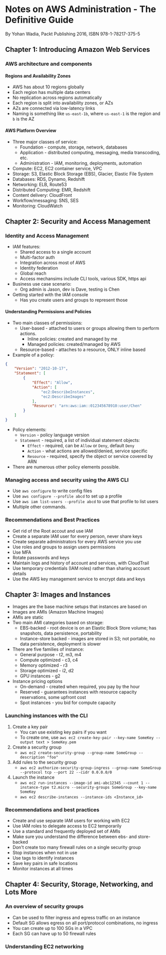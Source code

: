 # Notes on AWS Administration - The Definitive Guide

By Yohan Wadia, Packt Publishing 2016, ISBN 978-1-78217-375-5

## Chapter 1: Introducing Amazon Web Services

### AWS architecture and components

#### Regions and Availability Zones

* AWS has about 10 regions globally
* Each region has multiple data centers
* No replication across regions automatically
* Each region is split into availability zones, or AZs
* AZs are connected via low-latency links
* Naming is something like `us-east-1b`, where `us-east-1` is the region and `b` is the AZ

#### AWS Platform Overview

* Three major classes of service:
    * Foundation - compute, storage, network, databases
    * Application - distributed computing, messaging, media transcoding, etc.
    * Administration - IAM, monitoring, deployments, automation
* Compute: EC2, EC2 container service, VPC
* Storage: S3, Elastic Block Storage (EBS), Glacier, Elastic File System
* Databases: RDS, Dynamo, Redshift
* Networking: ELB, Route53
* Distributed Computing: EMR, Redshift
* Content delivery: CloudFront
* Workflow/messaging: SNS, SES
* Monitoring: CloudWatch

## Chapter 2: Security and Access Management

### Identity and Access Management

* IAM features:
    * Shared access to a single account
    * Multi-factor auth
    * Integration across most of AWS
    * Identity federation
    * Global reach
    * Access mechansims include CLI tools, various SDK, https api
* Business use case scenario:
    * Org admin is Jason, dev is Dave, testing is Chen
* Getting started with the IAM console
    * Has you create users and groups to represent those

#### Understanding Permissions and Policies

* Two main classes of permissions:
    * User-based - attached to users or groups allowing them to perform actions.
        * Inline policies: created and managed by me
        * Managed policies: created/managed by AWS
    * Resource-based - attaches to a resource, ONLY inline based
* Example of a policy:

```JSON
{
    "Version": "2012-10-17",
    "Statement": [
        {
            "Effect": "Allow",
            "Action": [
                "ec2:DescribeInstances",
                "ec2:DescribeImages"
            ],
            "Resource": "arn:aws:iam::012345678910:user/Chen"
        }
    ]
}
```

* Policy elements:
    * `Version` - policy language version
    * `Statement` - required, a list of individual statement objects:
        * `Effect` - required, can be `Allow` or `Deny`, default `Deny`
        * `Action` - what actions are allowed/denied, service specific
        * `Resource` - required, specify the object or service covered by ARN
* There are numerous other policy elements possible.

### Managing access and security using the AWS CLI

* Use `aws configure` to write config files
* Use `aws configure --profile abcd` to set up a profile
* Use `aws iam list-users --profile abcd` to use that profile to list users
* Multiple other commands.

### Recommendations and Best Practices

* Get rid of the Root accout and use IAM
* Create a separate IAM user for every person, never share keys
* Create separate administrators for every AWS service you use
* Use roles and groups to assign users permissions
* Use MFA
* Rotate passwords and keys
* Maintain logs and history of account and services, with CloudTrail
* Use temporary credentials (IAM roles) rather than sharing account details
* Use the AWS key management service to encrypt data and keys

## Chapter 3: Images and Instances

* Images are the base machine setups that instances are based on
* Images are AMIs (Amazon Machine Images)
* AMIs are static
* Two main AMI categories based on storage:
    * EBS-backed - root device is on an Elastic Block Store volume; has snapshots, data persistence, portability
    * Instance-store backed - images are stored in S3; not portable, no data persistence, deployment is slower
* There are five families of instance:
    * General purpose - t2, m3, m4
    * Compute optimized - c3, c4
    * Memory optimized - r3
    * Storage optimized - i2, d2
    * GPU instances - g2
* Instance pricing options
    * On-demand - created when required, you pay by the hour
    * Reserved - guarantees instances with resource capacity reservations, some upfront cost
    * Spot instances - you bid for compute capacity

### Launching instances with the CLI

1. Create a key pair
    * You can use existing key pairs if you want
    * To create one, use `aws ec2 create-key-pair --key-name SomeKey --output text > SomeKey.pem`
1. Create a security group
    * `aws ec2 create-security-group --group-name SomeGroup --description "foo"`
1. Add rules to the security group
    * `aws ec2 authorize-security-group-ingress --group-name SomeGroup --protocol tcp --port 22 --cidr 0.0.0.0/0`
1. Launch the instance
    * `aws ec2 run-instances --image-id ami-abc12345 --count 1 --instance-type t2.micro --security-groups SomeGroup --key-name SomeKey`
    * `aws ec2 describe-instances --instance-ids <Instance_id>`

### Recommendations and best practices

* Create and use separate IAM users for working with EC2
* Use IAM roles to delegate access to EC2 temporarily
* Use a standard and frequently deployed set of AMIs
* Make sure you understand the difference between ebs- and store-backed
* Don't create too many firewall rules on a single security group
* Stop instances when not in use
* Use tags to identify instances
* Save key pairs in safe locations
* Monitor instances at all times

## Chapter 4: Security, Storage, Networking, and Lots More

### An overview of security groups

* Can be used to filter ingress and egress traffic on an instance
* Default SG allows egress on all port/protocol combinations, no ingress
* You can create up to 100 SGs in a VPC
* Each SG can have up to 50 firewall rules

### Understanding EC2 networking

